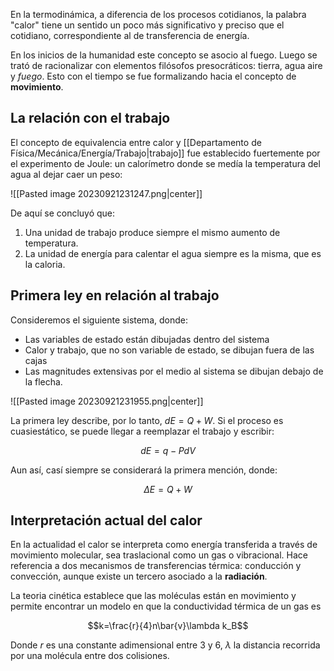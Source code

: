 
En la termodinámica, a diferencia de los procesos cotidianos, la palabra "calor" tiene un sentido un poco más significativo y preciso que el cotidiano, correspondiente al de transferencia de energía. 

En los inicios de la humanidad este concepto se asocio al fuego. Luego se trató de racionalizar con elementos filósofos presocráticos: tierra, agua aire y *fuego*. Esto con el tiempo se fue formalizando hacia el concepto de **movimiento**. 

## La relación con el trabajo 

El concepto de equivalencia entre calor y [[Departamento de Física/Mecánica/Energía/Trabajo|trabajo]] fue establecido fuertemente por el experimento de Joule: un calorímetro donde se medía la temperatura del agua al dejar caer un peso: 

![[Pasted image 20230921231247.png|center]]

De aquí se concluyó que: 

1. Una unidad de trabajo produce siempre el mismo aumento de temperatura. 
2. La unidad de energía para calentar el agua siempre es la misma, que es la caloria. 

## Primera ley en relación al trabajo 

Consideremos el siguiente sistema, donde: 

- Las variables de estado están dibujadas dentro del sistema 
- Calor y trabajo, que no son variable de estado, se dibujan fuera de las cajas 
- Las magnitudes extensivas por el medio al sistema se dibujan debajo de la flecha. 

![[Pasted image 20230921231955.png|center]]

La primera ley describe, por lo tanto, $dE=Q+W$. Si el proceso es cuasiestático, se puede llegar a reemplazar el trabajo y escribir: 

$$dE=q-PdV$$

Aun así, casí siempre se considerará la primera mención, donde: 

$$\Delta E=Q+W$$

## Interpretación actual del calor 

En la actualidad el calor se interpreta como energía transferida a través de movimiento molecular, sea traslacional como un gas o vibracional. Hace referencia a dos mecanismos de transferencias térmica: conducción y convección, aunque existe un tercero asociado a la **radiación**. 

La teoria cinética establece que las moléculas están en movimiento y permite encontrar un modelo en que la conductividad térmica de un gas es 

$$k=\frac{r}{4}n\bar{v}\lambda k_B$$

Donde $r$ es una constante adimensional entre $3$ y $6$, $\lambda$ la distancia recorrida por una molécula entre dos colisiones. 